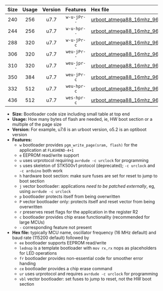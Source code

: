 |Size|Usage|Version|Features|Hex file|
|:-:|:-:|:-:|:-:|:--|
|240|256|u7.7|`w-u-jPr--`|[urboot_atmega88_16mhz_9600bps_lednop_ur_vbl.hex](https://raw.githubusercontent.com/stefanrueger/urboot.hex/main/mcus/atmega88/fcpu_16mhz/9600_bps/urboot_atmega88_16mhz_9600bps_lednop_ur_vbl.hex)|
|244|256|u7.7|`w-u-hpr--`|[urboot_atmega88_16mhz_9600bps_lednop_fr_ur.hex](https://raw.githubusercontent.com/stefanrueger/urboot.hex/main/mcus/atmega88/fcpu_16mhz/9600_bps/urboot_atmega88_16mhz_9600bps_lednop_fr_ur.hex)|
|288|320|u7.7|`w-u-jPr-c`|[urboot_atmega88_16mhz_9600bps_lednop_fr_ce_ur_vbl.hex](https://raw.githubusercontent.com/stefanrueger/urboot.hex/main/mcus/atmega88/fcpu_16mhz/9600_bps/urboot_atmega88_16mhz_9600bps_lednop_fr_ce_ur_vbl.hex)|
|306|320|u7.7|`weu-jPr--`|[urboot_atmega88_16mhz_9600bps_ee_lednop_ur_vbl.hex](https://raw.githubusercontent.com/stefanrueger/urboot.hex/main/mcus/atmega88/fcpu_16mhz/9600_bps/urboot_atmega88_16mhz_9600bps_ee_lednop_ur_vbl.hex)|
|310|320|u7.7|`weu-jpr--`|[urboot_atmega88_16mhz_9600bps_ee_lednop_fr_ur_vbl.hex](https://raw.githubusercontent.com/stefanrueger/urboot.hex/main/mcus/atmega88/fcpu_16mhz/9600_bps/urboot_atmega88_16mhz_9600bps_ee_lednop_fr_ur_vbl.hex)|
|350|384|u7.7|`weu-jPr-c`|[urboot_atmega88_16mhz_9600bps_ee_lednop_fr_ce_ur_vbl.hex](https://raw.githubusercontent.com/stefanrueger/urboot.hex/main/mcus/atmega88/fcpu_16mhz/9600_bps/urboot_atmega88_16mhz_9600bps_ee_lednop_fr_ce_ur_vbl.hex)|
|332|512|u7.7|`weu-hpr-c`|[urboot_atmega88_16mhz_9600bps_ee_lednop_fr_ce_ur.hex](https://raw.githubusercontent.com/stefanrueger/urboot.hex/main/mcus/atmega88/fcpu_16mhz/9600_bps/urboot_atmega88_16mhz_9600bps_ee_lednop_fr_ce_ur.hex)|
|436|512|u7.7|`wes-hpr-c`|[urboot_atmega88_16mhz_9600bps_ee_lednop_fr_ce.hex](https://raw.githubusercontent.com/stefanrueger/urboot.hex/main/mcus/atmega88/fcpu_16mhz/9600_bps/urboot_atmega88_16mhz_9600bps_ee_lednop_fr_ce.hex)|

- **Size:** Bootloader code size including small table at top end
- **Usage:** How many bytes of flash are needed, ie, HW boot section or a multiple of the page size
- **Version:** For example, u7.6 is an urboot version, o5.2 is an optiboot version
- **Features:**
  + `w` bootloader provides `pgm_write_page(sram, flash)` for the application at `FLASHEND-4+1`
  + `e` EEPROM read/write support
  + `u` uses urprotocol requiring `avrdude -c urclock` for programming
  + `s` uses skeleton of STK500v1 protocol (deprecated); `-c urclock` and `-c arduino` both work
  + `h` hardware boot section: make sure fuses are set for reset to jump to boot section
  + `j` vector bootloader: applications *need to be patched externally*, eg, using `avrdude -c urclock`
  + `p` bootloader protects itself from being overwritten
  + `P` vector bootloader only: protects itself and reset vector from being overwritten
  + `r` preserves reset flags for the application in the register R2
  + `c` bootloader provides chip erase functionality (recommended for large MCUs)
  + `-` corresponding feature not present
- **Hex file:** typically MCU name, oscillator frequency (16 MHz default) and baud rate (115200 default) followed by
  + `ee` bootloader supports EEPROM read/write
  + `lednop` is a template bootloader with `mov rx,rx` nops as placeholders for LED operations
  + `fr` bootloader provides non-essential code for smoother error handing
  + `ce` bootloader provides a chip erase command
  + `ur` uses urprotocol and requires `avrdude -c urclock` for programming
  + `vbl` vector bootloader: set fuses to jump to reset, not the HW boot section
